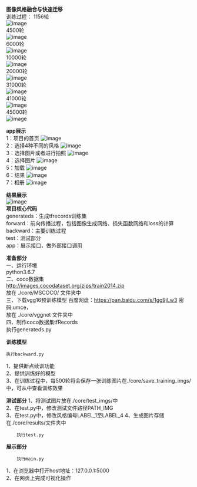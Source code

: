 **图像风格融合与快速迁移**<br>
训练过程：
    1156轮<br>
 ![image](https://github.com/mr-zhouzhouzhou/styletransfer/blob/master/img/1156.jpg)<br>
    4500轮<br>
 ![image](https://github.com/mr-zhouzhouzhou/styletransfer/blob/master/img/4500.jpg)<br>
    6000轮<br>
 ![image](https://github.com/mr-zhouzhouzhou/styletransfer/blob/master/img/6000.jpg)<br>
    10000轮<br>
 ![image](https://github.com/mr-zhouzhouzhou/styletransfer/blob/master/img/10000.jpg)<br>
    20000轮<br>
 ![image](https://github.com/mr-zhouzhouzhou/styletransfer/blob/master/img/20000.jpg)<br>
    31000轮<br>
 ![image](https://github.com/mr-zhouzhouzhou/styletransfer/blob/master/img/31000.jpg)<br>
    41000轮<br>
 ![image](https://github.com/mr-zhouzhouzhou/styletransfer/blob/master/img/41000.jpg)<br>
    45000轮<br>
 ![image](https://github.com/mr-zhouzhouzhou/styletransfer/blob/master/img/45000.jpg)<br>
 
 **app展示**<br>
1：项目的首页
 ![image](https://github.com/mr-zhouzhouzhou/styletransfer/blob/master/img/79816200bc261c4abe08f43bf4d7768.png)<br>
2：选择4种不同的风格
 ![image](https://github.com/mr-zhouzhouzhou/styletransfer/blob/master/img/030a3982d446a76518c181971820914.png)<br>
 3：选择图片或者进行拍照
 ![image](https://github.com/mr-zhouzhouzhou/styletransfer/blob/master/img/7475358d9e96425d5900009124271aa.png)<br>
 4：选择图片
 ![image](https://github.com/mr-zhouzhouzhou/styletransfer/blob/master/img/27cfc33d68e417f54406839be0b2631.png)<br>
 5：加载
 ![image](https://github.com/mr-zhouzhouzhou/styletransfer/blob/master/img/d898b88d583673a50280386365b8083.png)<br> 
 6：结果
 ![image](https://github.com/mr-zhouzhouzhou/styletransfer/blob/master/img/4fffdca44807702c0328c2057e8826a.png)<br>
 7：相册
 ![image](https://github.com/mr-zhouzhouzhou/styletransfer/blob/master/img/22c5fc7949726b5cb2cd196e6a6884f.png)<br>

**结果展示**<br>
![image](https://github.com/mr-zhouzhouzhou/styletransfer/blob/master/img/result25.jpg)<br>
 **项目核心代码**<br>
generateds：生成tfrecords训练集<br>
forward：前向传播过程，包括图像生成网络、损失函数网络和loss的计算<br>
backward：主要训练过程<br>
test：测试部分<br>
app：展示接口，做外部接口调用


 **准备部分**<br>
一、运行环境<br>
python3.6.7<br>
二、coco数据集<br>
http://images.cocodataset.org/zips/train2014.zip <br>
放在 ./core/MSCOCO/ 文件夹中<br>
三、下载vgg16预训练模型
百度网盘：https://pan.baidu.com/s/1gg9jLw3  密码:umce，<br>
放在 ./core/vggnet 文件夹中<br>
四、制作coco数据集tfRecords<br>
执行generateds.py<br>

**训练模型**
```
执行backward.py
```
1、提供断点续训功能<br>
2、提供训练好的模型<br>
3、在训练过程中，每500轮将会保存一张训练图片在./core/save_training_imgs/中，可从中查看训练效果<br>

**测试部分**
1、将测试图片放在./core/test_imgs/中<br>
2、在test.py中，修改测试文件路径PATH_IMG<br>
3、在test.py中，修改风格编号LABEL_1至LABEL_4
4、生成图片存储在./core/results/文件夹中
```
    执行test.py
```


**展示部分**
```
    执行main.py
```
1、在浏览器中打开host地址：127.0.0.1:5000<br>
2、在网页上完成可视化操作<br>

